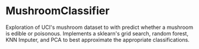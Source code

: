 # MushroomClassifier

Exploration of UCI's mushroom dataset to with predict whether a mushroom is edible or poisonous. Implements a sklearn's grid search, random forest, KNN Imputer, and PCA to best approximate the appropriate classifications.  
